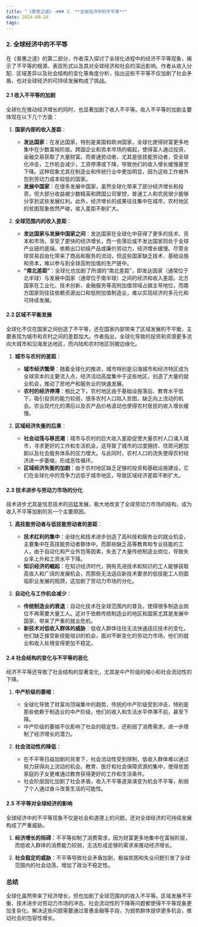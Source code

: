 ```yaml
---
title: "《惠普之道》-### 2. **全球经济中的不平等**"
date: 2024-09-28
tags: 
---
```

### 2. **全球经济中的不平等**

在《普惠之道》的第二部分，作者深入探讨了全球化进程中的经济不平等现象，揭示了不平等的根源、表现形式以及其对全球经济和社会的深远影响。作者从收入分配、区域差异以及社会结构的变化等角度分析，指出这些不平等不仅加剧了社会矛盾，也对全球经济的可持续发展构成了挑战。

#### 2.1 **收入不平等的加剧**

全球化在推动经济增长的同时，也显著加剧了收入不平等。收入不平等的加剧主要体现在以下几个方面：

1. **国家内部的收入差距**：
   - **发达国家**：在发达国家，特别是美国和欧洲国家，全球化使得财富更多地集中在少数富裕阶层。跨国企业和资本市场的崛起，使得富人通过投资、金融交易获取了大量财富。而普通劳动者，尤其是低技能劳动者，受全球化冲击，工作机会减少，工资停滞或下降，导致他们的收入增长缓慢甚至下降。这种现象尤其在制造业和传统行业中更加明显，因为这些工作被外包到劳动力成本较低的国家。
   - **发展中国家**：在很多发展中国家，虽然全球化带来了部分经济增长和投资，但大部分收益被少数精英和跨国公司掌控，普通工人和农民很少能够分享到这些发展红利。此外，经济增长的成果往往集中在城市，农村地区的贫困现象依然严峻，收入差距不断扩大。

2. **全球范围内的收入差距**：
   - **发达国家与发展中国家之间**：发达国家在全球化中获得了更多的技术、资本和市场，享受了更快的经济增长，而一些落后或不发达国家则处于全球产业链的底端，依赖出口初级产品或廉价劳动力，经济增长缓慢。尽管全球贸易自由化带来了商品和服务的流动，但这些国家缺乏技术、基础设施和资本，难以参与到全球高附加值的生产链中。
   - **“南北差距”**：全球化也加剧了所谓的“南北差距”，即发达国家（通常位于北半球）与发展中国家（通常位于南半球）之间的经济和收入差距。北方国家在工业化、技术创新、金融服务等高附加值领域占据主导地位，而南方国家则往往依赖资源出口和低附加值制造业，难以实现经济的多元化和可持续发展。

#### 2.2 **区域不平衡发展**

全球化不仅在国家之间创造了不平等，还在国家内部带来了区域发展的不平衡，主要表现为城市和农村之间的差距加大。作者指出，全球化导致的投资和资源更多流向大城市和沿海发达地区，而内陆和农村地区则被边缘化。

1. **城市与农村的差距**：
   - **城市经济繁荣**：随着全球化的推进，城市特别是沿海城市和经济特区成为全球资本的主要流入点，经济活动高度集中于这些地区，创造了大量的就业机会，推动了房地产和服务业的快速发展。
   - **农村的经济停滞**：相比之下，农村地区由于基础设施落后、教育水平低下，吸引投资的能力较弱，很多农村人口陷入贫困，缺乏向上流动的机会。农业现代化的滞后以及农产品价格波动也使得农村居民的收入增长缓慢。

2. **区域经济失衡的后果**：
   - **社会动荡与移民潮**：城市与农村的巨大收入差距促使大量农村人口涌入城市，寻求更好的工作和生活机会，这导致了城市的过度拥挤、住房问题加剧以及社会服务体系的压力增大。与此同时，农村人口的流失使得农村经济进一步萎缩，形成恶性循环。
   - **区域经济失衡的加剧**：由于农村地区缺乏足够的投资和基础设施建设，它们在全球化中的竞争力远低于城市地区，导致区域经济差距不断扩大。

#### 2.3 **技术进步与劳动力市场的分化**

技术进步尤其是信息技术的迅猛发展，极大地改变了全球劳动力市场的结构，成为收入不平等加剧的另一个主要原因。

1. **高技能劳动者与低技能劳动者的差距**：
   - **技术红利的集中**：全球化和技术进步创造了高科技和服务业的就业机会，主要集中在高技能劳动者群体中。而那些缺乏高等教育和专业技能的工人，由于自动化和产业外包等因素，失去了大量传统制造业岗位，导致失业率上升和工资水平下降。
   - **知识经济的崛起**：在知识经济时代，拥有先进技术和知识的工人能够获取高收入和广阔的发展机会，而那些无法适应新技术要求的低技能工人则面临职业发展的瓶颈，这加剧了劳动力市场的分化。

2. **自动化与工作机会减少**：
   - **传统制造业的衰退**：自动化技术在全球范围内的普及，使得很多制造业岗位不再需要大量工人。这对于依赖传统制造业的地区和国家尤其是发展中国家，带来了严重的就业危机。
   - **新技术对低收入群体的威胁**：低收入群体往往无法快速适应技术的变化，他们缺乏接受新技能培训的机会，面对不断变化的劳动力市场，他们的就业和收入处境变得更加不稳定。

#### 2.4 **社会结构的变化与不平等的恶化**

经济不平等还导致了社会结构的显著变化，尤其是中产阶级的缩小和社会流动性的下降。

1. **中产阶级的萎缩**：
   - 全球化导致了财富向顶端集中的趋势，传统的中产阶级受到冲击，特别是那些依赖于制造业的中产阶级，他们的收入和生活水平停滞不前，甚至下降。
   - 中产阶级的萎缩不仅影响了社会的稳定性，还削弱了消费需求，进一步限制了经济增长的潜力。

2. **社会流动性的降低**：
   - 在不平等日益加剧的背景下，社会流动性受到限制，低收入群体难以通过努力获得向上流动的机会。教育、医疗和社会保障资源的集中，使得贫困家庭的子女更难通过教育获得更好的工作和生活条件。
   - 社会阶层固化加剧了社会矛盾，收入不平等逐渐演变为机会不平等，削弱了个人通过奋斗改善生活的可能性。

#### 2.5 **不平等对全球经济的影响**

全球经济中的不平等现象不仅是社会和道德上的问题，还对全球经济的可持续发展构成了严重威胁。

1. **经济增长的阻碍**：不平等抑制了消费需求，因为财富更多地集中在富裕阶层，而低收入群体的消费能力较弱，无法形成足够的需求来推动经济增长。
   
2. **社会稳定的威胁**：不平等导致社会矛盾加剧，极端贫困和失业问题引发了全球范围内的社会动荡，增加了政治不稳定性。

### 总结
全球化虽然带来了经济增长，但也加剧了全球范围内的收入不平等。区域发展不平衡、技术进步对劳动力市场的冲击、社会流动性的下降等问题都使得不平等现象更加复杂化。解决这些问题需要通过普惠金融等手段，为弱势群体提供更多机会，推动社会的包容性增长。
